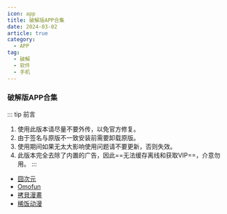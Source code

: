 ```yaml
---
icon: app
title: 破解版APP合集
date: 2024-03-02
article: true
category:
  - APP
tag:
  - 破解
  - 软件
  - 手机
---
```


<!-- more -->

### 破解版APP合集

::: tip 前言
1. 使用此版本请尽量不要外传，以免官方修复。
1. 由于签名与原版不一致安装前需要卸载原版。
1. 使用期间如果无太大影响使用问题请不要更新，否则失效。
1. 此版本完全去除了内置的广告，因此==无法缓存离线和获取VIP==，介意勿用。
:::

- [囧次元](/acg/jocy.md)
- [Omofun](/acg/omofun.md)
- [拷貝漫畫](/acg/copy.md)
- [稀饭动漫](/acg/xifan.md)
